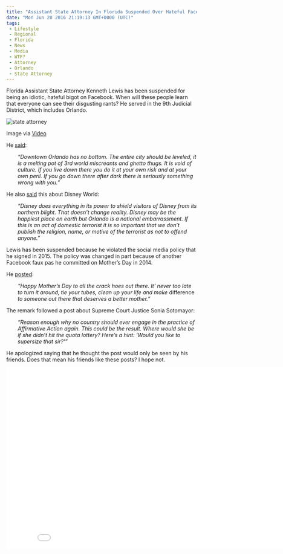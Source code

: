 ```yaml
---
title: "Assistant State Attorney In Florida Suspended Over Hateful Facebook Post"
date: "Mon Jun 20 2016 21:19:13 GMT+0000 (UTC)"
tags: 
 - Lifestyle
 - Regional
 - Florida
 - News
 - Media
 - WTF?
 - Attorney
 - Orlando
 - State Attorney
---
```

<p><!-- Quick Adsense WordPress Plugin: http://quicksense.net/ --></p><p>Florida Assistant State Attorney Kenneth Lewis has been suspended for being an idiotic, hateful bigot on Facebook. When will these people learn that everyone can see their disgusting rants? He served in the 9th Judicial District, which includes Orlando.</p><div id="attachment_138257" style="width: 650px" class="wp-caption aligncenter"><img class="wp-image-138257" src="http://i2.wp.com/cdn.liberalamerica.org/wp-content/uploads/2016/06/ken_lewis.png?resize=640%2C359" alt="state attorney" data-recalc-dims="1">
<p class="wp-caption-text">Image via <a href="https://www.youtube.com/watch?v=Mh9OB0teSX8" onclick="__gaTracker(&apos;send&apos;, &apos;event&apos;, &apos;outbound-article&apos;, &apos;https://www.youtube.com/watch?v=Mh9OB0teSX8&apos;, &apos;Video&apos;);">Video</a></p>
</div><p>He <a href="http://www.dailykos.com/stories/2016/6/18/1540166/-Florida-Assistant-State-Attorney-Kenneth-Lewis-Suspended-For-Offensive-Anti-Orlando-Facebook-Rant?detail=facebook" onclick="__gaTracker(&apos;send&apos;, &apos;event&apos;, &apos;outbound-article&apos;, &apos;http://www.dailykos.com/stories/2016/6/18/1540166/-Florida-Assistant-State-Attorney-Kenneth-Lewis-Suspended-For-Offensive-Anti-Orlando-Facebook-Rant?detail=facebook&apos;, &apos;said&apos;);" target="_blank">said</a>:</p><p style="padding-left: 30px;"><em>&#x201C;Downtown Orlando has no bottom. The entire city should be leveled, it is a melting pot of 3rd world miscreants and ghetto thugs. It is void of culture.&#xA0;If you live down there you do it at your own risk and at your own peril. If you go down there after dark there is seriously something wrong with you.&#x201D;</em></p><p>He also <a href="http://knightnews.com/2016/06/prosecutor-ken-lewis-suspended-over-offensive-orlando-facebook-posts/" onclick="__gaTracker(&apos;send&apos;, &apos;event&apos;, &apos;outbound-article&apos;, &apos;http://knightnews.com/2016/06/prosecutor-ken-lewis-suspended-over-offensive-orlando-facebook-posts/&apos;, &apos;said&apos;);" target="_blank">said</a> this about Disney World:</p><p style="padding-left: 30px;"><em>&#x201C;Disney does everything in its power to shield visitors of Disney from its northern blight. That doesn&#x2019;t change reality. Disney may be the happiest place on earth but Orlando is a national embarrassment. If this is an act of domestic terrorist it is so important that we don&#x2019;t publish the religion, name, or motive of the terrorist as not to offend anyone.&#x201D;</em></p><p>Lewis has been suspended because he violated the social media policy that he signed in 2015. The policy was changed in part because of another Facebook faux pas he committed on Mother&#x2019;s Day in 2014.</p><p>He <a href="http://www.nbcnews.com/storyline/orlando-nightclub-massacre/florida-official-kenneth-lewis-suspended-over-anti-orlando-facebook-post-n594966" onclick="__gaTracker(&apos;send&apos;, &apos;event&apos;, &apos;outbound-article&apos;, &apos;http://www.nbcnews.com/storyline/orlando-nightclub-massacre/florida-official-kenneth-lewis-suspended-over-anti-orlando-facebook-post-n594966&apos;, &apos;posted&apos;);">posted</a>:</p><p style="padding-left: 30px;"><em>&#x201C;Happy Mother&#x2019;s Day to all the crack hoes out there. It&#x2019; never too late to turn it around, tie your tubes, clean up your life and make </em>difference<em> to someone out there that deserves a better mother.&#x201D;</em></p><p><!-- Quick Adsense WordPress Plugin: http://quicksense.net/ --></p><p>The remark&#xA0;followed a post about Supreme Court Justice Sonia Sotomayor:</p><p style="padding-left: 30px;"><em>&#x201C;Reason enough why no country should ever engage in the practice of Affirmative Action again. This could be the result. Where would she be if she didn&#x2019;t hit the quota lottery? Here&#x2019;s a hint: &#x2018;Would you like to supersize that sir?&apos;&#x201D;</em></p><p>He apologized saying that he thought the post would only be seen by his friends. Does that mean his friends like these posts? I hope not.</p><p><iframe width="853" height="480" src="//www.youtube.com/embed/Mh9OB0teSX8" frameborder="0" allowfullscreen></iframe></p><div style="font-size:0px;height:0px;line-height:0px;margin:0;padding:0;clear:both"></div>